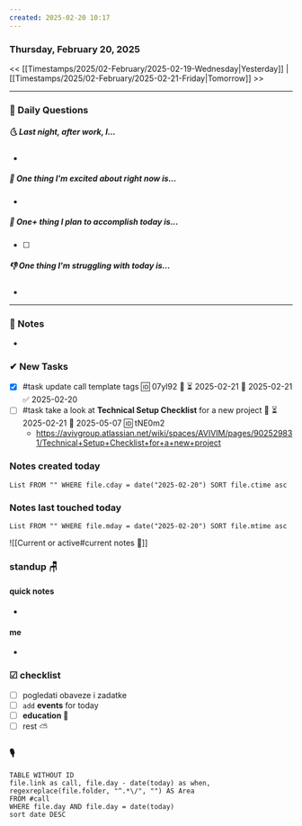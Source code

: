 ```yaml
---
created: 2025-02-20 10:17
---
```

### Thursday, February 20, 2025

<< [[Timestamps/2025/02-February/2025-02-19-Wednesday|Yesterday]] | [[Timestamps/2025/02-February/2025-02-21-Friday|Tomorrow]] >>

___
### 📅 Daily Questions
##### 🌜 **Last night, after work, I...**
- 

##### 🙌 **One thing I'm excited about right now is...**
- 

##### 🚀 **One+ thing I plan to accomplish today is...**
- [ ] 

##### 👎 **One thing I'm struggling with today is...**
- 

---
### 📝 Notes
- 
### ✔ New Tasks
- [x] #task update call template tags 🆔 07yl92 🔼 ⏳ 2025-02-21 📅 2025-02-21 ✅ 2025-02-20
- [ ] #task take a look at **Technical Setup Checklist** for a new project 🔼 ⏳ 2025-02-21 📅 2025-05-07 🆔 tNE0m2
	- https://avivgroup.atlassian.net/wiki/spaces/AVIVIM/pages/902529831/Technical+Setup+Checklist+for+a+new+project

### Notes created today
```dataview
List FROM "" WHERE file.cday = date("2025-02-20") SORT file.ctime asc
```

### Notes last touched today
```dataview
List FROM "" WHERE file.mday = date("2025-02-20") SORT file.mtime asc
`````

![[Current or active#current notes 📓]]

### standup 🪑

#### quick notes
- 
#### me 
- 

### ☑ checklist
- [ ] pogledati  obaveze i zadatke
- [ ] `add` **events** for today
- [ ] **education 🎒**
- [ ] rest ⛅ 

### 🎙
```dataview
TABLE WITHOUT ID
file.link as call, file.day - date(today) as when, regexreplace(file.folder, "^.*\/", "") AS Area
FROM #call
WHERE file.day AND file.day = date(today)
sort date DESC
```
